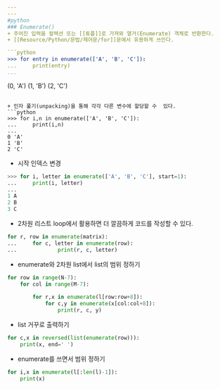 ```yaml
---
---
#python 
### Enumerate()
+ 주어진 입력을 컬렉션 또는 [[튜플]]로 가져와 열거(Enumerate) 객체로 반환한다.
+ [[Resource/Python/문법/제어문/for]]문에서 유용하게 쓰인다.

```python
>>> for entry in enumerate(['A', 'B', 'C']):
...     print(entry)
...
```

(0, 'A')
(1, 'B')
(2, 'C')
```

+ 인자 풀기(unpacking)을 통해 각각 다른 변수에 할당할 수  있다.
```python
>>> for i,n in enumerate(['A', 'B', 'C']):
...     print(i,n)
...
0 'A'
1 'B'
2 'C'
```

+ 시작 인덱스 변경
```python
>>> for i, letter in enumerate(['A', 'B', 'C'], start=1):
...     print(i, letter)
...
1 A
2 B
3 C
```

+ 2차원 리스트 loop에서 활용하면 더 깔끔하게 코드를 작성할 수 있다.

```python
for r, row in enumerate(matrix):
...     for c, letter in enumerate(row):
...             print(r, c, letter)
```

+ enumerate와 2차원 list에서 list의 범위 정하기
```python
for row in range(N-7):  
	for col in range(M-7):
	
		for r,x in enumerate(l[row:row+8]):  
			for c,y in enumerate(x[col:col+8]):
				print(r, c, y)
```

+ list 거꾸로 출력하기
```python
for c,x in reversed(list(enumerate(row))):  
	print(x, end=' ')
```

+ enumerate를 쓰면서 범위 정하기
```python
for i,x in enumerate(l[:len(l)-1]):
	print(x)
```